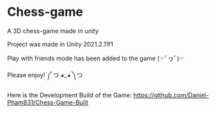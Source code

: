 # Chess-game
A 3D chess-game made in unity

Project was made in Unity 2021.2.11f1

Play with friends mode has been added to the game (☞ﾟヮﾟ)☞

Please enjoy! ༼ つ ◕_◕ ༽つ

Here is the Development Build of the Game: https://github.com/Daniel-Pham831/Chess-Game-Built


